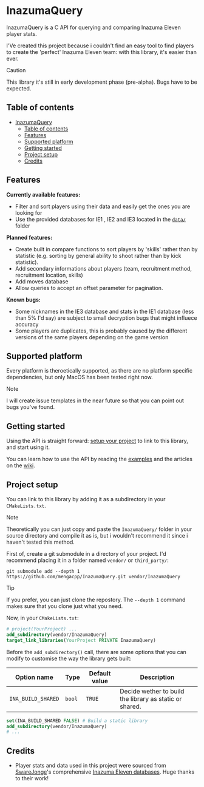# InazumaQuery

InazumaQuery is a C API for querying and comparing Inazuma Eleven player stats.

I'Ve created this project because i couldn't find an easy tool to find players to create the 'perfect' Inazuma Eleven team: with this library, it's easier than ever.

> [!CAUTION]
> This library it's still in early development phase (pre-alpha). Bugs have to be expected.

## Table of contents

- [InazumaQuery](#inazumaquery)
  - [Table of contents](#table-of-contents)
  - [Features](#features)
  - [Supported platform](#supported-platform)
  - [Getting started](#getting-started)
  - [Project setup](#project-setup)
  - [Credits](#credits)

## Features

**Currently available features:**

- Filter and sort players using their data and easily get the ones you are looking for
- Use the provided databases for IE1 , IE2 and IE3 located in the [`data/`](https://github.com/mengacpp/InazumaQuery/tree/main/data) folder

**Planned features:**

- Create built in compare functions to sort players by 'skills' rather than by statistic (e.g. sorting by general ability to shoot rather than by kick statistic).  
- Add secondary informations about players (team, recruitment method, recruitment location, skills)
- Add moves database
- Allow queries to accept an offset parameter for pagination.

**Known bugs:**

- Some nicknames in the IE3 database and stats in the IE1 database (less than 5% I'd say) are subject to small decryption bugs that might influece accuracy
- Some players are duplicates, this is probably caused by the different versions of the same players depending on the game version

## Supported platform

Every platform is theroetically supported, as there are no platform specific dependencies, but only MacOS has been tested right now.

> [!NOTE]
> I will create issue templates in the near future so that you can point out bugs you've found.

## Getting started

Using the API is straight forward: [setup your project](#project-setup) to link to this library, and start using it.

You can learn how to use the API by reading the [examples](https://github.com/mengacpp/InazumaQuery/tree/main/examples) and the articles on the [wiki](https://github.com/mengacpp/InazumaQuery/wiki).

## Project setup

You can link to this library by adding it as a subdirectory in your `CMakeLists.txt`.

> [!NOTE]
> Theoretically you can just copy and paste the `InazumaQuery/` folder in your source directory and compile it as is, but i wouldn't recommend it since i haven't tested this method.

First of, create a git submodule in a directory of your project. I'd recommend placing it in a folder named `vendor/` or `third_party/`:

```shell
git submodule add --depth 1 https://github.com/mengacpp/InazumaQuery.git vendor/InazumaQuery
```

> [!TIP]
> If you prefer, you can just clone the repostory. The `--depth 1` command makes sure that you clone just what you need.

Now, in your `CMakeLists.txt`:

```cmake
# project(YourProject) ...
add_subdirectory(vendor/InazumaQuery)
target_link_libraries(YourProject PRIVATE InazumaQuery)
```

Before the `add_subdirectory()` call, there are some options that you can modify to customise the way the library gets built:

| Option name | Type | Default value | Description |
|------------------|------|------|-----------------|
| `INA_BUILD_SHARED` | `bool` | `TRUE` | Decide wether to build the library as static or shared. |

```cmake
set(INA_BUILD_SHARED FALSE) # Build a static library
add_subdirectory(vendor/InazumaQuery)
# ...
```

## Credits

- Player stats and data used in this project were sourced from [SwareJonge](https://github.com/SwareJonge)'s comprehensive [Inazuma Eleven databases](https://docs.google.com/spreadsheets/d/1qfanvDyPubSLyfcOMuXN9IbGtr7U1jr-5FRCf2R7FQA/edit?gid=469737450#gid=469737450). Huge thanks to their work!
